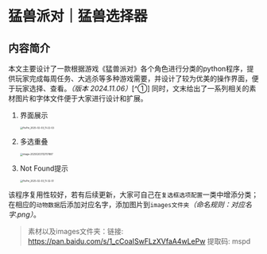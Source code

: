 # 猛兽派对｜猛兽选择器

## 内容简介

​	本文主要设计了一款根据游戏《猛兽派对》各个角色进行分类的python程序，提供玩家完成每周任务、大逃杀等多种游戏需要，并设计了较为优美的操作界面，便于玩家选择、查看。*（版本 2024.11.06）*[^①]
​	同时，文末给出了一系列相关的素材图片和字体文件便于大家进行设计和扩展。


1. 界面展示

   <img src="\Markdown\MyBlog\img\PixPin_2025-02-03_11-22-53.png" alt="PixPin_2025-02-03_11-22-53" style="zoom: 33%;" />

2. 多选重叠

   <img src="\Markdown\MyBlog\img\image-20250203112707887.png" alt="image-20250203112707887" style="zoom:33%;" />

3. Not Found提示

   <img src="\Markdown\MyBlog\img\PixPin_2025-02-03_11-32-51.png" alt="PixPin_2025-02-03_11-32-51" style="zoom: 33%;" />

​	该程序复用性较好，若有后续更新，大家可自己在`复选框选项配置`一类中增添分类；在相应的`动物数据`后添加对应名字，添加图片到`images文件夹`*（命名规则：对应名字.png）*。

> 素材以及images文件夹：链接: https://pan.baidu.com/s/1_cCoaISwFLzXVfaA4wLePw        提取码: mspd 
